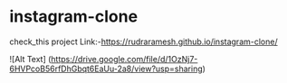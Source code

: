 # instagram-clone
check_this project Link:-https://rudraramesh.github.io/instagram-clone/


![Alt Text] (https://drive.google.com/file/d/1OzNj7-6HVPcoB56rfDhGbqt6EaUu-2a8/view?usp=sharing)
